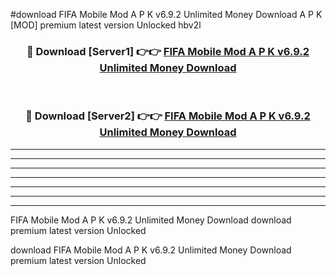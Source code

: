 #download FIFA Mobile Mod A P K v6.9.2 Unlimited Money Download A P K [MOD] premium latest version Unlocked hbv2l 



<div align="center">
<h3>🔴 Download [Server1] 👉👉 <a href="https://apkdownload1.web.app/">FIFA Mobile Mod A P K v6.9.2 Unlimited Money Download</a></h3><br>

<h3>🔴 Download [Server2] 👉👉 <a href="https://apkdownload1.web.app/">FIFA Mobile Mod A P K v6.9.2 Unlimited Money Download</a></h3>
</div>





----------------------------------------------------------

----------------------------------------------------------

----------------------------------------------------------

----------------------------------------------------------

----------------------------------------------------------

----------------------------------------------------------

----------------------------------------------------------

FIFA Mobile Mod A P K v6.9.2 Unlimited Money Download download premium latest version Unlocked

download FIFA Mobile Mod A P K v6.9.2 Unlimited Money Download premium latest version Unlocked
